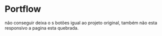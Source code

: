 # Portflow
não conseguir deixa o s botões igual ao projeto original,  também não esta responsivo  a pagina esta quebrada. 
